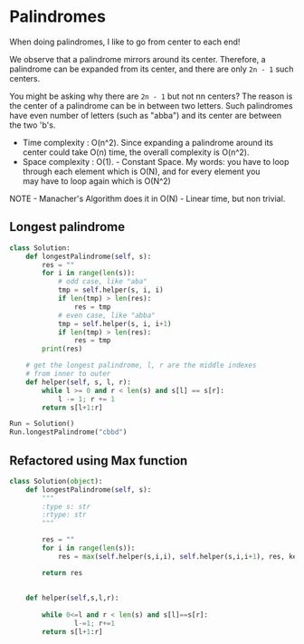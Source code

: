 # Palindromes
When doing palindromes, I like to go from center to each end!

We observe that a palindrome mirrors around its center. Therefore, a palindrome can be expanded from its center, and there are only `2n - 1` such centers.

You might be asking why there are `2n - 1` but not nn centers? The reason is the center of a palindrome can be in between two letters. Such palindromes have even number of letters (such as "abba") and its center are between the two 'b's.

- Time complexity : O(n^2). 
Since expanding a palindrome around its center could take O(n) time, the overall complexity is O(n^2).
- Space complexity : O(1). - Constant Space.
My words: you have to loop through each element which is O(N), and for every element you\
may have to loop again which is O(N^2)

NOTE - Manacher's Algorithm does it in O(N) - Linear time, but non trivial.

## Longest palindrome
```python
class Solution:
    def longestPalindrome(self, s):
        res = ""
        for i in range(len(s)):
            # odd case, like "aba"
            tmp = self.helper(s, i, i)
            if len(tmp) > len(res):
                res = tmp
            # even case, like "abba"
            tmp = self.helper(s, i, i+1)
            if len(tmp) > len(res):
                res = tmp
        print(res)

    # get the longest palindrome, l, r are the middle indexes   
    # from inner to outer
    def helper(self, s, l, r):
        while l >= 0 and r < len(s) and s[l] == s[r]:
            l -= 1; r += 1
        return s[l+1:r]

Run = Solution()
Run.longestPalindrome("cbbd")
```
## Refactored using Max function
```python
class Solution(object):
    def longestPalindrome(self, s):
        """
        :type s: str
        :rtype: str
        """

        res = ""
        for i in range(len(s)):
            res = max(self.helper(s,i,i), self.helper(s,i,i+1), res, key=len)

        return res
       
        
    def helper(self,s,l,r):
        
        while 0<=l and r < len(s) and s[l]==s[r]:
                l-=1; r+=1
        return s[l+1:r]
```